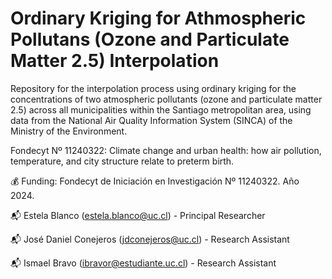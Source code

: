 # Ordinary Kriging for Athmospheric Pollutans (Ozone and Particulate Matter 2.5) Interpolation
Repository for the interpolation process using ordinary kriging for the concentrations of two atmospheric pollutants (ozone and particulate matter 2.5) across all municipalities within the Santiago metropolitan area, using data from the National Air Quality Information System (SINCA) of the Ministry of the Environment.

Fondecyt Nº 11240322: Climate change and urban health: how air pollution, temperature, and city structure relate to preterm birth.

💰 Funding: Fondecyt de Iniciación en Investigación Nº 11240322. Año 2024.

📬 Estela Blanco (estela.blanco@uc.cl) - Principal Researcher

📬 José Daniel Conejeros (jdconejeros@uc.cl) - Research Assistant

📬 Ismael Bravo (ibravor@estudiante.uc.cl) - Research Assistant
